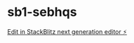 # sb1-sebhqs

[Edit in StackBlitz next generation editor ⚡️](https://stackblitz.com/~/github.com/Ronniechile/sb1-sebhqs)